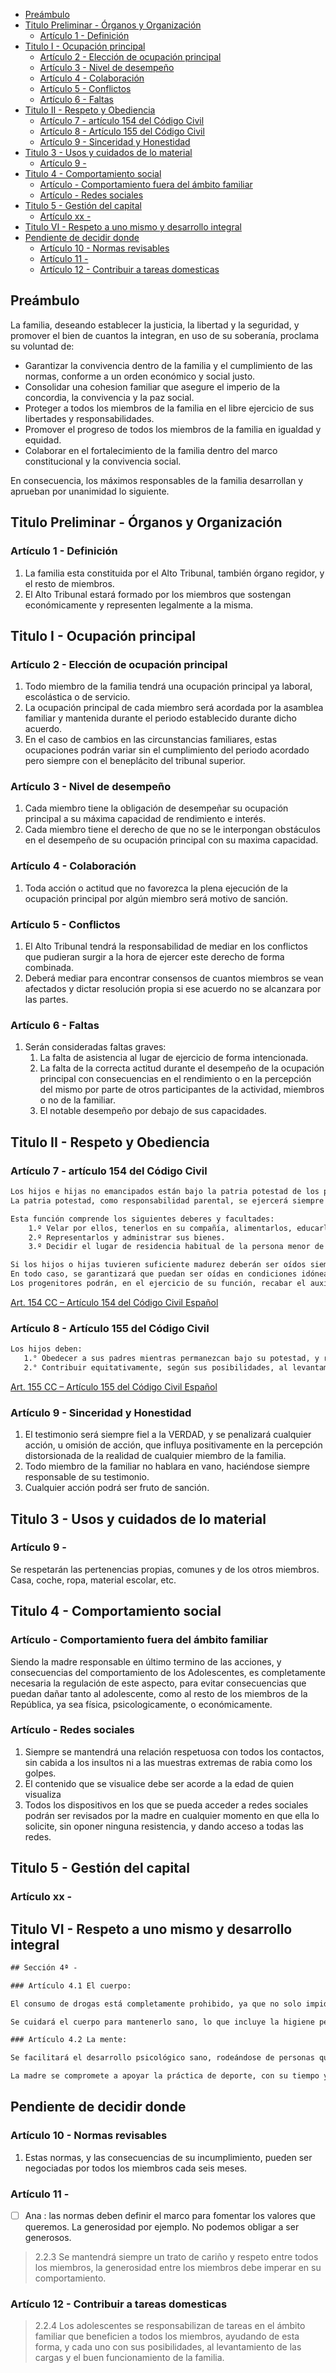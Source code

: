 
- [Preámbulo](#preámbulo)
- [Titulo Preliminar - Órganos y Organización](#titulo-preliminar---órganos-y-organización)
  - [Artículo 1 - Definición](#artículo-1---definición)
- [Titulo I - Ocupación principal](#titulo-i---ocupación-principal)
  - [Artículo 2 - Elección de ocupación principal](#artículo-2---elección-de-ocupación-principal)
  - [Artículo 3 - Nivel de desempeño](#artículo-3---nivel-de-desempeño)
  - [Artículo 4 - Colaboración](#artículo-4---colaboración)
  - [Artículo 5 - Conflictos](#artículo-5---conflictos)
  - [Artículo 6 - Faltas](#artículo-6---faltas)
- [Titulo II - Respeto y Obediencia](#titulo-ii---respeto-y-obediencia)
  - [Artículo 7 - artículo 154 del Código Civil](#artículo-7---artículo-154-del-código-civil)
  - [Artículo 8 - Artículo 155 del Código Civil](#artículo-8---artículo-155-del-código-civil)
  - [Artículo 9 - Sinceridad y Honestidad](#artículo-9---sinceridad-y-honestidad)
- [Titulo 3 - Usos y cuidados de lo material](#titulo-3---usos-y-cuidados-de-lo-material)
  - [Artículo 9 -](#artículo-9--)
- [Titulo 4 - Comportamiento social](#titulo-4---comportamiento-social)
  - [Artículo - Comportamiento fuera del ámbito familiar](#artículo---comportamiento-fuera-del-ámbito-familiar)
  - [Artículo - Redes sociales](#artículo---redes-sociales)
- [Titulo 5 - Gestión del capital](#titulo-5---gestión-del-capital)
  - [Artículo xx -](#artículo-xx--)
- [Titulo VI - Respeto a uno mismo y desarrollo integral](#titulo-vi---respeto-a-uno-mismo-y-desarrollo-integral)
- [Pendiente de decidir donde](#pendiente-de-decidir-donde)
  - [Artículo 10 - Normas revisables](#artículo-10---normas-revisables)
  - [Artículo 11 -](#artículo-11--)
  - [Artículo 12 - Contribuir a tareas domesticas](#artículo-12---contribuir-a-tareas-domesticas)

## Preámbulo

La familia, deseando establecer la justicia, la libertad y la seguridad, y promover el bien de cuantos la integran, en uso de su soberanía, proclama su voluntad de:

- Garantizar la convivencia dentro de la familia y el cumplimiento de las normas, conforme a un orden económico y social justo.
- Consolidar una cohesion familiar que asegure el imperio de la concordia, la convivencia y la paz social.
- Proteger a todos los miembros de la familia en el libre ejercicio de sus libertades y responsabilidades.
- Promover el progreso de todos los miembros de la familia en igualdad y equidad.
- Colaborar en el fortalecimiento de la familia dentro del marco constitucional y la convivencia social.
  
En consecuencia, los máximos responsables de la familia desarrollan y aprueban por unanimidad lo siguiente.

## Titulo Preliminar - Órganos y Organización

### Artículo 1 - Definición

1. La familia esta constituida por el Alto Tribunal, también órgano regidor, y el resto de miembros.
2. El Alto Tribunal estará formado por los miembros que sostengan económicamente y representen legalmente a la misma.

## Titulo I - Ocupación principal

### Artículo 2 - Elección de ocupación principal

1. Todo miembro de la familia tendrá una ocupación principal ya laboral, escolástica o de servicio.
2. La ocupación principal de cada miembro será acordada por la asamblea familiar y mantenida durante el periodo establecido durante dicho acuerdo.
3. En el caso de cambios en las circunstancias familiares, estas ocupaciones podrán variar sin el cumplimiento del periodo acordado pero siempre con el beneplácito del tribunal superior.

### Artículo 3 - Nivel de desempeño

1. Cada miembro tiene la obligación de desempeñar su ocupación principal a su máxima capacidad de rendimiento e interés.
2. Cada miembro tiene el derecho de que no se le interpongan obstáculos en el desempeño de su ocupación principal con su maxima capacidad.

### Artículo 4 - Colaboración

1. Toda acción o actitud que no favorezca la plena ejecución de la ocupación principal por algún miembro será motivo de sanción.

### Artículo 5 - Conflictos

1. El Alto Tribunal tendrá la responsabilidad de mediar en los conflictos que pudieran surgir a la hora de ejercer este derecho de forma combinada.
2. Deberá mediar para encontrar consensos de cuantos miembros se vean afectados y dictar resolución propia si ese acuerdo no se alcanzara por las partes.

### Artículo 6 - Faltas

1. Serán consideradas faltas graves:
    1. La falta de asistencia al lugar de ejercicio de forma intencionada.
    2. La falta de la correcta actitud durante el desempeño de la ocupación principal con consecuencias en el rendimiento o en la percepción del mismo por parte de otros participantes de la actividad, miembros o no de la familiar.
    3. El notable desempeño por debajo de sus capacidades.

## Titulo II - Respeto y Obediencia

### Artículo 7 - artículo 154 del Código Civil

``` txt
Los hijos e hijas no emancipados están bajo la patria potestad de los progenitores.
La patria potestad, como responsabilidad parental, se ejercerá siempre en interés de los hijos e hijas, de acuerdo con su personalidad, y con respeto a sus derechos, su integridad física y mental.

Esta función comprende los siguientes deberes y facultades:
    1.º Velar por ellos, tenerlos en su compañía, alimentarlos, educarlos y procurarles una formación integral.
    2.º Representarlos y administrar sus bienes.
    3.º Decidir el lugar de residencia habitual de la persona menor de edad, que solo podrá ser modificado con el consentimiento de ambos progenitores o, en su defecto, por autorización judicial.

Si los hijos o hijas tuvieren suficiente madurez deberán ser oídos siempre antes de adoptar decisiones que les afecten sea en procedimiento contencioso o de mutuo acuerdo.
En todo caso, se garantizará que puedan ser oídas en condiciones idóneas, en términos que les sean accesibles, comprensibles y adaptados a su edad, madurez y circunstancias, recabando el auxilio de especialistas cuando ello fuera necesario.
Los progenitores podrán, en el ejercicio de su función, recabar el auxilio de la autoridad.

```

[Art. 154 CC – Artículo 154 del Código Civil Español](https://www.ccivil.es/articulo-154-del-codigo-civil/)

### Artículo 8 - Artículo 155 del Código Civil

``` txt
Los hijos deben:
   1.° Obedecer a sus padres mientras permanezcan bajo su potestad, y respetarles siempre.
   2.° Contribuir equitativamente, según sus posibilidades, al levantamiento de las cargas de la familia mientras convivan con ella.
```

[Art. 155 CC – Artículo 155 del Código Civil Español](https://www.ccivil.es/articulo-155-del-codigo-civil/)

### Artículo 9 - Sinceridad y Honestidad

1. El testimonio será siempre fiel a la VERDAD, y se penalizará cualquier acción, u omisión de acción, que influya positivamente en la percepción distorsionada de la realidad de cualquier miembro de la familia.
2. Todo miembro de la familiar no hablara en vano, haciéndose siempre responsable de su testimonio.
3. Cualquier acción podrá ser fruto de sanción.

## Titulo 3 - Usos y cuidados de lo material

### Artículo 9 - 

Se respetarán las pertenencias propias, comunes y de los otros miembros. Casa, coche, ropa, material escolar, etc.

## Titulo 4 - Comportamiento social

### Artículo - Comportamiento fuera del ámbito familiar

Siendo la madre responsable en último termino de las acciones, y consecuencias del comportamiento de los Adolescentes, es completamente necesaria la regulación de este aspecto, para evitar consecuencias que puedan dañar tanto al adolescente, como al resto de los miembros de la República, ya sea física, psicologicamente, o económicamente.

### Artículo - Redes sociales

1. Siempre se mantendrá una relación respetuosa con todos los contactos, sin cabida a los insultos ni a las muestras extremas de rabia como los golpes.
2. El contenido que se visualice debe ser acorde a la edad de quien visualiza
3. Todos los dispositivos en los que se pueda acceder a redes sociales podrán ser revisados por la madre en cualquier momento en que ella lo solicite, sin oponer ninguna resistencia, y dando acceso a todas las redes.

## Titulo 5 - Gestión del capital

### Artículo xx -

## Titulo VI - Respeto a uno mismo y desarrollo integral

``` txt
## Sección 4ª - 

### Artículo 4.1 El cuerpo:

El consumo de drogas está completamente prohibido, ya que no solo impide el correcto comportamiento, sino que también afecta al desarrollo presente y futuro del adolescente, pudiendo dejar secuelas permanentes.

Se cuidará el cuerpo para mantenerlo sano, lo que incluye la higiene personal diaria, y el deporte.

### Artículo 4.2 La mente:

Se facilitará el desarrollo psicológico sano, rodeándose de personas que no puedan dañar al Adolescente, que aporten hábitos de vida saludables, y escuchando las opiniones de los adultos. 

La madre se compromete a apoyar la práctica de deporte, con su tiempo y dinero.
```

## Pendiente de decidir donde

### Artículo 10 - Normas revisables

1. Estas normas, y las consecuencias de su incumplimiento, pueden ser negociadas por todos los miembros cada seis meses.

### Artículo 11 - 

- [ ] Ana : las normas deben definir el marco para fomentar los valores que queremos. La generosidad por ejemplo. No podemos obligar a ser generosos.

> 2.2.3 Se mantendrá siempre un trato de cariño y respeto entre todos los miembros, la generosidad entre los miembros debe imperar en su comportamiento.

### Artículo 12 - Contribuir a tareas domesticas

> 2.2.4 Los adolescentes se responsabilizan de tareas en el ámbito familiar que beneficien a todos los miembros, ayudando de esta forma, y cada uno con sus posibilidades, al levantamiento de las cargas y el buen funcionamiento de la familia.
